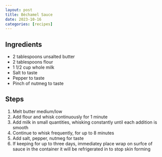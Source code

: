 ```yaml
---
layout: post
title: Béchamel Sauce
date: 2023-10-16
categories: [recipes]
---
```


## Ingredients

* 2 tablespoons unsalted butter
* 2 tablespoons flour
* 1 1/2 cup whole milk
* Salt to taste
* Pepper to taste
* Pinch of nutmeg to taste

## Steps

1. Melt butter medium/low
1. Add flour and whisk continuously for 1 minute
1. Add milk in small quantities, whisking constantly until each addition is smooth
1. Continue to whisk frequently, for up to 8 minutes
1. Add salt, pepper, nutmeg for taste
1. If keeping for up to three days, immediatey place wrap on surfce of sauce in the container it will be refrigerated in to stop skin forming
